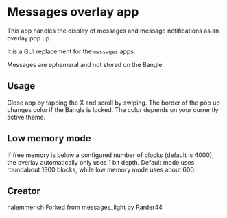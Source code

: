 # Messages overlay app

This app handles the display of messages and message notifications as an overlay pop up. 

It is a GUI replacement for the `messages` apps.

Messages are ephemeral and not stored on the Bangle.

## Usage

Close app by tapping the X and scroll by swiping. The border of the pop up changes color if the Bangle is locked. The color depends on your currently active theme.

## Low memory mode

If free memory is below a configured number of blocks (default is 4000), the overlay automatically only uses 1 bit depth. Default mode uses roundabout 1300 blocks, while low memory mode uses about 600.

## Creator

[halemmerich](https://github.com/halemmerich)
Forked from messages_light by Rarder44

